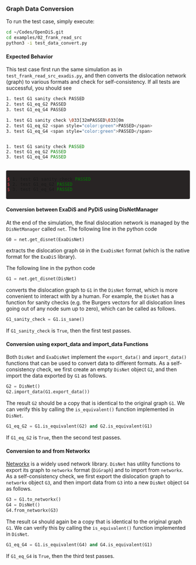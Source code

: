 ### Graph Data Conversion

To run the test case, simply execute:

```bash
cd ~/Codes/OpenDiS.git
cd examples/02_frank_read_src
python3 -i test_data_convert.py
```

#### Expected Behavior
This test case first run the same simulation as in ```test_frank_read_src_exadis.py```, and then converts the dislocation network (graph) to various formats and check for self-consistency.  If all tests are successful, you should see

```bash
1. test G1 sanity check PASSED
2. test G1_eq_G2 PASSED
3. test G1_eq_G4 PASSED
```

```bash
1. test G1 sanity check \033[32mPASSED\033[0m
2. test G1_eq_G2 <span style="color:green">PASSED</span>
3. test G1_eq_G4 <span style="color:green">PASSED</span>
```

<pre>
<code>
1. test G1 sanity check <span style="color:green;">PASSED</span>
2. test G1_eq_G2 <span style="color:green;">PASSED</span>
3. test G1_eq_G4 <span style="color:green;">PASSED</span>
</code>
</pre>

<pre style="background-color: #282424; border-radius: 3px; padding: 3px;">
<code>
<span style="color: #d73a49;">$</span> 1. test G1 sanity check <span style="color: green;">PASSED</span>
<span style="color: #d73a49;">$</span> 2. test G1_eq_G2 <span style="color: green;">PASSED</span>
<span style="color: #d73a49;">$</span> 3. test G1_eq_G4 <span style="color: green;">PASSED</span>
</code>
</pre>




#### Conversion between ExaDiS and PyDiS using DisNetManager

At the end of the simulation, the final dislocation network is managed by the ```DisNetManager``` called ```net```.  The following line in the python code
```python
G0 = net.get_disnet(ExaDisNet)
```
extracts the dislocation graph ```G0``` in the ```ExaDisNet``` format (which is the native format for the ```ExaDiS``` library).

The following line in the python code
```python
G1 = net.get_disnet(DisNet)
```
converts the dislocation graph to ```G1``` in the ```DisNet``` format, which is more convenient to interact with by a human.  For example, the ```DisNet``` has a function for sanity checks (e.g. the Burgers vectors for all dislocation lines going out of any node sum up to zero), which can be called as follows.
```python
G1_sanity_check = G1.is_sane()
```
If ```G1_sanity_check``` is ```True```, then the first test passes.

#### Conversion using export_data and import_data Functions

Both ```DisNet``` and ```ExaDisNet``` implement the ```export_data()``` and ```import_data()``` functions that can be used to convert data to different formats.  As a self-consistency check, we first create an empty ```DisNet``` object ```G2```, and then import the data exported by ```G1``` as follows.
```python
G2 = DisNet()
G2.import_data(G1.export_data())
```
The result ```G2``` should be a copy that is identical to the original graph ```G1```.  We can verify this by calling the ```is_equivalent()``` function implemented in ```DisNet```.
```python
G1_eq_G2 = G1.is_equivalent(G2) and G2.is_equivalent(G1)
```
If ```G1_eq_G2``` is ```True```, then the second test passes.

#### Conversion to and from Networkx
[Networkx](https://networkx.org/) is a widely used network library.  ```DisNet``` has utility functions to export its graph to ```networkx``` format (```DiGraph```) and to import from ```networkx```. As a self-consistency check, we first export the dislocation graph to ```networkx``` object ```G3```, and then import data from ```G3``` into a new ```DisNet``` object ```G4``` as follows.
```python
G3 = G1.to_networkx()
G4 = DisNet()
G4.from_networkx(G3)
```
The result ```G4``` should again be a copy that is identical to the original graph ```G1```.  We can verify this by calling the ```is_equivalent()``` function implemented in ```DisNet```.
```python
G1_eq_G4 = G1.is_equivalent(G4) and G4.is_equivalent(G1)
```
If ```G1_eq_G4``` is ```True```, then the third test passes.
